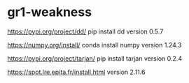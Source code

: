 # gr1-weakness

https://pypi.org/project/dd/
pip install dd
version 0.5.7


https://numpy.org/install/
conda install numpy
version 1.24.3

https://pypi.org/project/tarjan/
pip install tarjan
version 0.2.4

https://spot.lre.epita.fr/install.html
version 2.11.6